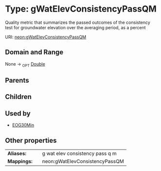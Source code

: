 
# Type: gWatElevConsistencyPassQM


Quality metric that summarizes the passed outcomes of the consistency test for groundwater elevation over the averaging period, as a percent

URI: [neon:gWatElevConsistencyPassQM](https://data.neonscience.org/gWatElevConsistencyPassQM)


## Domain and Range

None ->  <sub>OPT</sub> [Double](types/Double.md)

## Parents


## Children


## Used by

 * [EOG30Min](EOG30Min.md)

## Other properties

|  |  |  |
| --- | --- | --- |
| **Aliases:** | | g wat elev consistency pass q m |
| **Mappings:** | | neon:gWatElevConsistencyPassQM |


